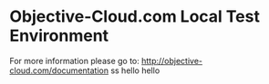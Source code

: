# Objective-Cloud.com Local Test Environment

For more information please go to: http://objective-cloud.com/documentation
ss
hello
hello
